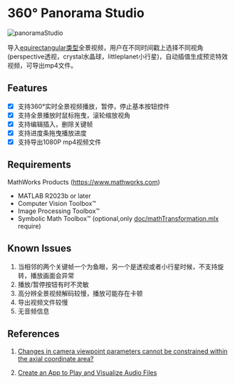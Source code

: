 # 360° Panorama Studio

![panoramaStudio](images/output.gif)

导入[equirectangular类型](https://en.wikipedia.org/wiki/Equirectangular_projection)全景视频，用户在不同时间戳上选择不同视角(perspective透视，crystal水晶球，littleplanet小行星)，自动插值生成预览特效视频，可导出mp4文件。

## Features

+ [x] 支持360°实时全景视频播放，暂停，停止基本按钮控件
+ [x] 支持全景播放时鼠标拖曳，滚轮缩放视角
+ [x] 支持编辑插入，删除关键帧
+ [x] 支持进度条拖曳播放进度
+ [x] 支持导出1080P mp4视频文件 

## Requirements

MathWorks Products (<https://www.mathworks.com>)

+ MATLAB R2023b or later
+ Computer Vision Toolbox™
+ Image Processing Toolbox™
+ Symbolic Math Toolbox™ (optional,only [doc/mathTransformation.mlx](doc/mathTransformation.mlx) require)

## Known Issues

1. 当相邻的两个关键帧一个为鱼眼，另一个是透视或者小行星时候，不支持旋转，播放画面会异常
1. 播放/暂停按钮有时不灵敏
1. 高分辨全景视频解码较慢，播放可能存在卡顿
1. 导出视频文件较慢
1. 无音频信息

## References

1. [Changes in camera viewpoint parameters cannot be constrained within the axial coordinate area?](https://ww2.mathworks.cn/matlabcentral/answers/2152210-changes-in-camera-viewpoint-parameters-cannot-be-constrained-within-the-axial-coordinate-area)

1. [Create an App to Play and Visualize Audio Files](https://www.mathworks.com/help/audio/ug/create-an-app-to-play-and-visualize-audio-files.html)
